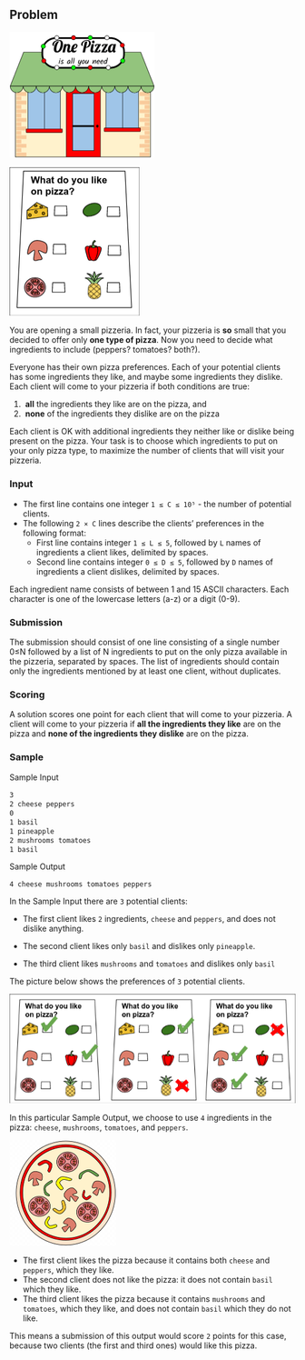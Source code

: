 ## Problem

<img src="Assets/README.assets/pizzeria.gif" alt="A picture of a pizzeria with a 'One Pizza is all you need' sign." style="zoom: 25%;" /> 



![A picture of menu with six ingredients to choose from and a 'What do you like on pizza?' text.](Assets/README.assets/pizza-poll.png)

You are opening a small pizzeria. In fact, your pizzeria is **so** small that you decided to offer only **one type of pizza**. Now you need to decide what ingredients to include (peppers? tomatoes? both?).

Everyone has their own pizza preferences. Each of your potential clients has some ingredients they like, and maybe some ingredients they dislike. Each client will come to your pizzeria if both conditions are true:

1. ​    **all** the ingredients they like are on the pizza, and  
2. ​    **none** of the ingredients they dislike are on the pizza  

Each client is OK with additional ingredients they neither like or dislike being present on the pizza. Your task is to choose which ingredients to put on your only pizza type, to maximize the number of clients that will visit your pizzeria.

### Input

- The first line contains one integer  `1 ≤ C ≤ 10⁵` - the number of potential clients.  
- The following `2 × C`  lines describe the clients’ preferences in the following format:
  - First line contains integer `1 ≤ L ≤ 5`, followed by `L` names of ingredients a client likes, delimited by spaces.
  - Second line contains integer `0 ≤ D ≤ 5`, followed by `D` names of ingredients a client dislikes, delimited by spaces.

Each ingredient name consists of between 1 and 15 ASCII characters.  Each character is one of the lowercase letters (a-z) or a digit (0-9).

### Submission

The submission should consist of one line consisting of a single number 0≤N followed by a  list of N ingredients to put on the only pizza available in the pizzeria, separated by spaces.  The list of ingredients should contain only the ingredients mentioned by at least one client,  without duplicates.

### Scoring

A solution scores one point for each client that will come to your pizzeria. A client will come to your pizzeria if **all the ingredients they like** are on the pizza and **none of the ingredients they dislike** are on the pizza.

### Sample

Sample Input

```
3
2 cheese peppers
0
1 basil
1 pineapple
2 mushrooms tomatoes
1 basil
```

Sample Output

```
4 cheese mushrooms tomatoes peppers
```

In the Sample Input there are `3` potential clients:

-   The first client likes `2` ingredients, `cheese` and `peppers`,  and does not dislike anything.

-   The second client likes only `basil` and dislikes only `pineapple`.
-   The third client likes `mushrooms` and `tomatoes` and dislikes only  `basil`

 The picture below shows the preferences of `3` potential clients.

![Three 'Vote for your pizza' cards with some ingredients marked as likes and some marked with dislikes.](Assets/README.assets/pizza-poll-examples.png)

  In this particular Sample Output, we choose to use `4` ingredients in the pizza:  `cheese`, `mushrooms`, `tomatoes`, and `peppers`.

<img src="Assets/README.assets/pizza-sample-output.png" alt="The pizza corresponding to the sample output. It contains cheese, mushrooms, tomatoes, and peppers." style="zoom: 25%;" />

-   The first client likes the pizza because it contains both `cheese` and  `peppers`, which they like.
-   The second client does not like the pizza: it does not contain `basil` which they like.
-   The third client likes the pizza because it contains `mushrooms` and  `tomatoes`, which they like, and does not contain `basil` which they do not  like.

This means a submission of this output would score `2` points for this case, because two  clients (the first and third ones) would like this pizza.